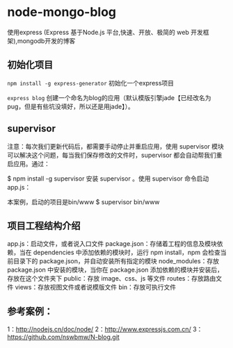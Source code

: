 # node-mongo-blog
使用express  (Express 基于Node.js 平台,快速、开放、极简的 web 开发框架),mongodb开发的博客

## 初始化项目
`npm install -g express-generator` 初始化一个express项目  

`express blog` 创建一个命名为blog的应用（默认模版引擎jade【已经改名为pug，但是有些坑没填好，所以还是用jade】）。


## supervisor 
注意：每次我们更新代码后，都需要手动停止并重启应用，使用 supervisor 模块可以解决这个问题，每当我们保存修改的文件时，supervisor 都会自动帮我们重启应用。通过：

$ npm install -g supervisor
安装 supervisor 。使用 supervisor 命令启动 app.js：

本案例，启动的项目是bin/www
$ supervisor bin/www


## 项目工程结构介绍
app.js：启动文件，或者说入口文件
package.json：存储着工程的信息及模块依赖，当在 dependencies 中添加依赖的模块时，运行 npm install，npm 会检查当前目录下的 package.json，并自动安装所有指定的模块
node_modules：存放 package.json 中安装的模块，当你在 package.json 添加依赖的模块并安装后，存放在这个文件夹下
public：存放 image、css、js 等文件
routes：存放路由文件
views：存放视图文件或者说模版文件
bin：存放可执行文件


## 参考案例：
1：http://nodejs.cn/doc/node/
2：http://www.expressjs.com.cn/
3：https://github.com/nswbmw/N-blog.git